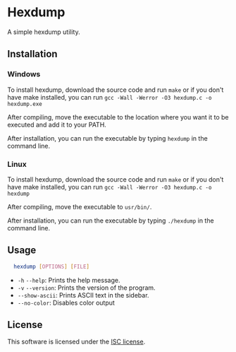 # Hexdump

A simple hexdump utility.

## Installation

### Windows

To install hexdump, download the source code and run `make` or if you don't have
make installed, you can run `gcc -Wall -Werror -O3 hexdump.c -o hexdump.exe`

After compiling, move the executable to the location where you want it to be executed and add it to your PATH.

After installation, you can run the executable by typing `hexdump` in the command line.

### Linux

To install hexdump, download the source code and run `make` or if you don't have
make installed, you can run `gcc -Wall -Werror -O3 hexdump.c -o hexdump`

After compiling, move the executable to `usr/bin/`.

After installation, you can run the executable by typing `./hexdump` in the command line.

## Usage

```bash
  hexdump [OPTIONS] [FILE]
```

  * `-h` `--help`: Prints the help message.
  * `-v` `--version`: Prints the version of the program.
  * `--show-ascii`: Prints ASCII text in the sidebar.
  * `--no-color`: Disables color output

## License

This software is licensed under the [ISC license](LICENSE).